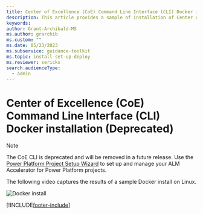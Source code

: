 ```yaml
---
title: Center of Excellence (CoE) Command Line Interface (CLI) Docker installation (Deprecated)
description: This article provides a sample of installation of Center of Excellence (CoE) command line interface (CLI) to a Linux Docker image.
keywords: 
author: Grant-Archibald-MS
ms.author: grarchib
ms.custom: ""
ms.date: 05/23/2023
ms.subservice: guidance-toolkit
ms.topic: install-set-up-deploy
ms.reviewer: sericks
search.audienceType: 
  - admin
---
```


# Center of Excellence (CoE) Command Line Interface (CLI) Docker installation (Deprecated)

> [!NOTE]
> The CoE CLI is deprecated and will be removed in a future release. Use the [Power Platform Project Setup Wizard](../../alm-accelerator/setup-admin-tasks.md) to set up and manage your ALM Accelerator for Power Platform projects.

The following video captures the results of a sample Docker install on Linux.

![Docker install](./media/install-docker.svg)

[!INCLUDE[footer-include](../../../includes/footer-banner.md)]
